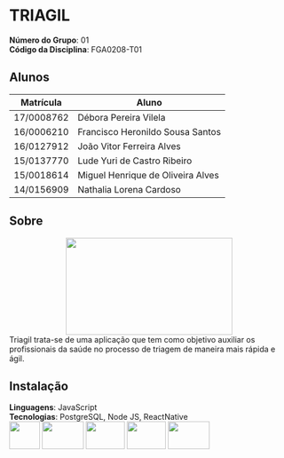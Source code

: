 # TRIAGIL

**Número do Grupo**: 01<br>
**Código da Disciplina**: FGA0208-T01<br>

## Alunos
|Matrícula | Aluno |
| -- | -- |
| 17/0008762 | Débora Pereira Vilela |
| 16/0006210 | Francisco Heronildo Sousa Santos |
| 16/0127912 | João Vitor Ferreira Alves |
| 15/0137770 | Lude Yuri de Castro Ribeiro |
| 15/0018614 | Miguel Henrique de Oliveira Alves |
| 14/0156909 | Nathalia Lorena Cardoso |

## Sobre
<div align="center"><img width="300px" height="175px" src="https://imgur.com/yBMVGy9.png"/></div>
Triagil trata-se de uma aplicação que tem como objetivo auxiliar os profissionais da saúde no processo de triagem de maneira mais rápida e ágil.

<!-- ## Screenshots
Adicione 3 ou mais screenshots do projeto em termos de interface e funcionamento. -->

## Instalação
**Linguagens**: JavaScript<br>
**Tecnologias**: PostgreSQL, Node JS, ReactNative<br>
<img width="55px" height="50px" src="https://imgur.com/wVQA02I.png"/> <img width="75px" height="50px" src="https://imgur.com/g75zlLp.gif"/> <img width="70px" height="50px" src="https://i.imgur.com/6wEVcni.png"/> <img width="70px" height="50px" src="https://imgur.com/UWlGuMy.gif"/> <img width="75px" height="50px" src="https://imgur.com/vDctx6l.gif"/>
<!-- Descreva os pré-requisitos para rodar o seu projeto e os comandos necessários.
Insira um manual ou um script para auxiliar ainda mais. -->

<!-- ## Uso
Explique como usar seu projeto caso haja algum passo a passo após o comando de execução. -->

<!-- ## Vídeo
Adicione 1 ou mais vídeos com a execução do projeto final. -->

<!-- ## Outros
Quaisquer outras informações sobre seu projeto podem ser descritas abaixo. -->
